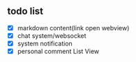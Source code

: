 
## todo list

- [x] markdown content(link open webview)
- [x] chat system/websocket
- [x] system notification
- [x] personal comment List View
